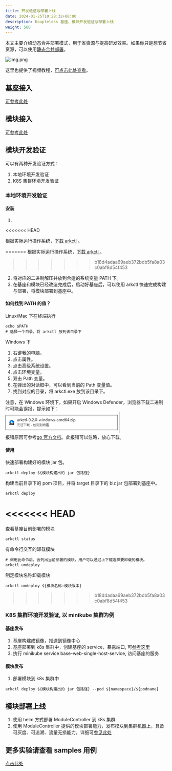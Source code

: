 ```yaml
---
title: 开发验证与部署上线
date: 2024-01-25T10:28:32+08:00
description: Koupleless 基座、模块开发验证与部署上线
weight: 500
---
```


本文主要介绍动态合并部署模式，用于省资源与提高研发效率。如果你只是想节省资源，可以使用[静态合并部署](/docs/tutorials/module-development/static-merge-deployment/)。

![img.png](/img/build_and_deploy.png)

这里也提供了视频教程，[可点击此处查看](/docs/video-training/)。

## 基座接入

[可参考此处](/docs/tutorials/base-create/springboot-and-sofaboot)

## 模块接入

[可参考此处](/docs/tutorials/module-create/springboot-and-sofaboot)

## 模块开发验证

可以有两种开发验证方式：

1. 本地环境开发验证
2. K8S 集群环境开发验证

### 本地环境开发验证

#### 安装

1.
<<<<<<< HEAD

根据实际运行操作系统，[下载 arkctl ](https://github.com/koupleless/koupleless/releases/tag/arkctl-release-0.1.1)。

=======
根据实际运行操作系统，[下载 arkctl ](https://github.com/koupleless/koupleless/releases/tag/arkctl-release-0.1.1)。
>>>>>>> b18d4adaa69aeb372bdb5fa8a03c0abf8d54f453
2. 将对应的二进制解压并放到合适的系统变量 PATH 下。
3. 在基座和模块已经改造完成后，启动好基座后，可以使用 arkctl 快速完成构建与部署，将模块部署到基座中。
   <br/>

#### 如何找到 PATH 的值？

Linux/Mac 下在终端执行

```shell
echo $PATH
# 选择一个目录，将 arkctl 放到该目录下
```

Windows 下

1. 右键我的电脑。
2. 点击属性。
3. 点击高级系统设置。
4. 点击环境变量。
5. 双击 Path 变量。
6. 在弹出的对话框中，可以看到当前的 Path 变量值。
7. 找到对应的目录，将 arkctl.exe 放到该目录下。

注意，在 Windows 环境下，如果开启 Windows Defender，浏览器下载二进制时可能会误报，提示如下：
![error-hint.png](./imgs/error-hint.png) <br/>
报错原因可参考[go 官方文档](https://go.dev/doc/faq#virus)。此报错可以忽略，放心下载。

#### 使用

快速部署构建好的模块 jar 包。

```shell
arkctl deploy ${模块构建出的 jar 包路径}
```

构建当前目录下的 pom 项目，并将 target 目录下的 biz jar 包部署到基座中。

```shell
arkctl deploy 
```

<<<<<<< HEAD
=======
查看基座目前部署的模块

```shell
arkctl status
```

有命令行交互的卸载模块

```shell
# 调用此命令后，会列出当前部署的模块，用户可以通过上下键选择要卸载的模块。
arkctl undeploy 
```

制定模块名称卸载模块

```shell
arkctl undeploy ${模块名称:模块版本}
```

>>>>>>> b18d4adaa69aeb372bdb5fa8a03c0abf8d54f453
### K8S 集群环境开发验证, 以 minikube 集群为例

#### 基座发布

1. 基座构建成镜像，推送到镜像中心
2. 基座部署到 k8s 集群中，创建基座的 service，暴露端口,
   可[参考这里](https://github.com/koupleless/koupleless/blob/master/module-controller/config/samples/dynamic-stock-service.yaml)
3. 执行 minikube service base-web-single-host-service, 访问基座的服务

#### 模块发布

1. 部署模块到 k8s 集群中

```shell
arkctl deploy ${模块构建出的 jar 包路径} --pod ${namespace}/${podname}
```

## 模块部署上线

1. 使用 helm 方式部署 ModuleController 到 k8s 集群
2. 使用 ModuleController
   提供的模块部署能力，发布模块到集群机器上，具备可灰度、可追溯、流量无损能力，详细可[参见此处](/docs/tutorials/module-operation/module-online-and-offline/)

## 更多实验请查看 samples 用例

[点击此处](https://github.com/koupleless/koupleless/tree/master/samples)
